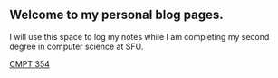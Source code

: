 ## Welcome to my personal blog pages.

I will use this space to log my notes while I am completing my second degree in computer science at SFU.

[CMPT 354](/courses/cmpt354.html)